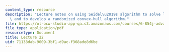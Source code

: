 ```yaml
---
content_type: resource
description: "Lecture notes on using Seidel\u2019s algorithm to solve linear programs\
  \ and to develop a randomized convex-hull algorithm."
file: https://ol-ocw-studio-app-qa.s3.amazonaws.com/courses/6-854j-advanced-algorithms-fall-2008/71133dab90093bf1d9acf368ade8d6be_lec22.pdf
file_type: application/pdf
resourcetype: Document
title: Lecture 22
uid: 71133dab-9009-3bf1-d9ac-f368ade8d6be
---
```

